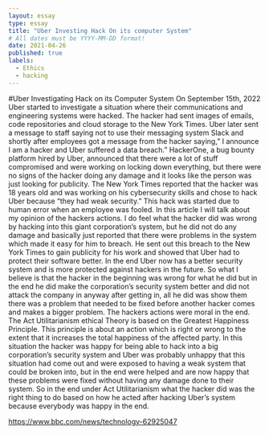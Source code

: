 ```yaml
---
layout: essay
type: essay
title: "Uber Investing Hack On its computer System"
# All dates must be YYYY-MM-DD format!
date: 2021-04-26
published: true
labels:
  - Ethics 
  - hacking
---
```

#Uber Investigating Hack on its Computer System
	On September 15th, 2022 Uber started to investigate a situation where their communications and engineering systems were hacked.  The hacker had sent images of emails, code repositories and cloud storage to the New York Times.  Uber later sent a message to staff saying not to use their messaging system Slack and shortly after employees got a message from the hacker saying,” I announce I am a hacker and Uber suffered a data breach.”  HackerOne, a bug bounty platform hired by Uber, announced that there were a lot of stuff compromised and were working on locking down everything, but there were no signs of the hacker doing any damage and it looks like the person was just looking for publicity.    The New York Times reported that the hacker was 18 years old and was working on his cybersecurity skills and chose to hack Uber because “they had weak security.”  This hack was started due to human error when an employee was fooled.
	In this article I will talk about my opinion of the hackers actions.  I do feel what the hacker did was wrong by hacking into this giant corporation’s system, but he did not do any damage and basically just reported that there were problems in the system which made it easy for him to breach.  He sent out this breach to the New York Times to gain publicity for his work and showed that Uber had to protect their software better.  In the end Uber now has a better security system and is more protected against hackers in the future.  So what I believe is that the hacker in the beginning was wrong for what he did but in the end he did make the corporation’s security system better and did not attack the company in anyway after getting in, all he did was show them there was a problem that needed to be fixed before another hacker comes and makes a bigger problem.  The hackers actions were moral in the end.
The Act Utilitarianism ethical Theory is based on the Greatest Happiness Principle.  This principle is about an action which is right or wrong to the extent that it increases the total happiness of the affected party.  In this situation the hacker was happy for being able to hack into a big corporation’s security system and Uber was probably unhappy that this situation had come out and were exposed to having a weak system that could be broken into, but in the end were helped and are now happy that these problems were fixed without having any damage done to their system.  So in the end under Act Utilitarianism what the hacker did was the right thing to do based on how he acted after hacking Uber’s system because everybody was happy in the end.



https://www.bbc.com/news/technology-62925047
